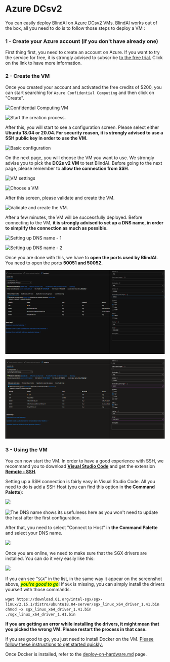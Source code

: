 # Azure DCsv2

You can easily deploy BlindAI on [Azure DCsv2 VMs](https://docs.microsoft.com/en-us/azure/virtual-machines/dcv2-series). BlindAI works out of the box, all you need to do is to follow those steps to deploy a VM :&#x20;

### 1 - Create your Azure account (if you don't have already one)

First thing first, you need to create an account on Azure. If you want to try the service for free, it is strongly advised to subscribe [to the free trial.](https://azure.microsoft.com/en-us/free/) Click on the link to have more information.

### 2 - Create the VM

Once you created your account and activated the free credits of $200, you can start searching for `Azure Confidential Computing` and then click on "Create".

![Confidential Computing VM](<../../.gitbook/assets/2022-02-24 11\_09\_07.png>)

![Start the creation process.](<../../.gitbook/assets/2022-02-24 11\_09\_26.png>)

After this, you will start to see a configuration screen. Please select either **Ubuntu 18.04 or 20.04. For security reason, it is strongly advised to use a SSH public key in order to use the VM.**

![Basic configuration](<../../.gitbook/assets/2022-02-24 11\_57\_19.png>)

On the next page, you will choose the VM you want to use. We strongly advise you to pick the **DC2s v2 VM** to test BlindAI. Before going to the next page, please remember to **allow the connection from SSH**.

![VM settings](<../../.gitbook/assets/2022-02-24 11\_12\_05.png>)

![Choose a VM](<../../.gitbook/assets/2022-02-24 11\_10\_20.png>)

After this screen, please validate and create the VM.

![Validate and create the VM.](<../../.gitbook/assets/2022-02-24 11\_13\_40-2.png>)

After a few minutes, the VM will be successfully deployed. Before connecting to the VM, **it is strongly advised to set up a DNS name, in order to simplify the connection as much as possible.**

![Setting up DNS name - 1](<../../.gitbook/assets/2022-02-24 12\_09\_56.png>)

![Setting up DNS name - 2](<../../.gitbook/assets/2022-02-24 12\_07\_22.png>)

Once you are done with this, we have to **open the ports used by BlindAI.** You need to open the ports **50051 and 50052.**

![](../../.gitbook/assets/image.png)

![](<../../.gitbook/assets/image (1).png>)

### 3 - Using the VM

You can now start the VM. In order to have a good experience with SSH, we recommand you to download [**Visual Studio Code**](https://code.visualstudio.com/) and get the extension [**Remote - SSH**](https://marketplace.visualstudio.com/items?itemName=ms-vscode-remote.remote-ssh).

Setting up a SSH connection is fairly easy in Visual Studio Code. All you need to do is add a SSH Host (you can find this option in **the Command Palette**):&#x20;

![](<../../.gitbook/assets/2022-02-24 12\_15\_41.png>)

![The DNS name shows its usefulness here as you won't need to update the host after the first configuration.](<../../.gitbook/assets/2022-02-24 12\_15\_35.png>)

After that, you need to select "Connect to Host" in **the Command Palette** and select your DNS name.

![](<../../.gitbook/assets/2022-02-24 12\_53\_38.png>)

Once you are online, we need to make sure that the SGX drivers are installed. You can do it very easily like this:&#x20;

![](<../../.gitbook/assets/2022-02-24 12\_17\_25.png>)

If you can see "`SGX`" in the list, in the same way it appear on the screenshot above, _<mark style="color:green;">**you're good to go**</mark>_! If `SGX` is missing, you can simply install the drivers yourself with those commands:&#x20;

```
wget https://download.01.org/intel-sgx/sgx-linux/2.15.1/distro/ubuntu18.04-server/sgx_linux_x64_driver_1.41.bin
chmod +x sgx_linux_x64_driver_1.41.bin
./sgx_linux_x64_driver_1.41.bin
```

**If you are getting an error while installing the drivers, it might mean that you picked the wrong VM. Please restart the process in that case.**

If you are good to go, you just need to install Docker on the VM. [Please follow these instructions to get started quickly. ](https://docs.docker.com/engine/install/ubuntu/#install-using-the-repository)

Once Docker is installed, refer to the [deploy-on-hardware.md](../deploy-on-hardware.md "mention") page.
